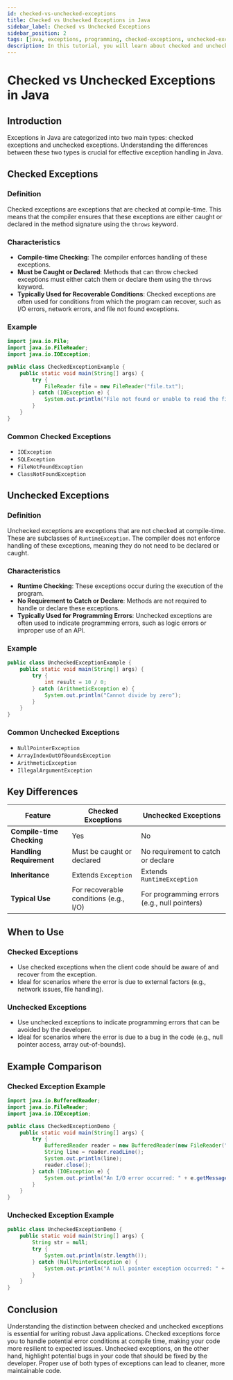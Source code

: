 ```yaml
---
id: checked-vs-unchecked-exceptions
title: Checked vs Unchecked Exceptions in Java
sidebar_label: Checked vs Unchecked Exceptions
sidebar_position: 2
tags: [java, exceptions, programming, checked-exceptions, unchecked-exceptions]
description: In this tutorial, you will learn about checked and unchecked exceptions in Java. We will learn about the differences between checked and unchecked exceptions, how to handle them, and when to use them in Java programs.
---
```


# Checked vs Unchecked Exceptions in Java

## Introduction

Exceptions in Java are categorized into two main types: checked exceptions and unchecked exceptions. Understanding the differences between these two types is crucial for effective exception handling in Java.

## Checked Exceptions

### Definition

Checked exceptions are exceptions that are checked at compile-time. This means that the compiler ensures that these exceptions are either caught or declared in the method signature using the `throws` keyword.

### Characteristics

- **Compile-time Checking**: The compiler enforces handling of these exceptions.
- **Must be Caught or Declared**: Methods that can throw checked exceptions must either catch them or declare them using the `throws` keyword.
- **Typically Used for Recoverable Conditions**: Checked exceptions are often used for conditions from which the program can recover, such as I/O errors, network errors, and file not found exceptions.

### Example

```java
import java.io.File;
import java.io.FileReader;
import java.io.IOException;

public class CheckedExceptionExample {
    public static void main(String[] args) {
        try {
            FileReader file = new FileReader("file.txt");
        } catch (IOException e) {
            System.out.println("File not found or unable to read the file");
        }
    }
}
```

### Common Checked Exceptions

- `IOException`
- `SQLException`
- `FileNotFoundException`
- `ClassNotFoundException`

## Unchecked Exceptions

### Definition

Unchecked exceptions are exceptions that are not checked at compile-time. These are subclasses of `RuntimeException`. The compiler does not enforce handling of these exceptions, meaning they do not need to be declared or caught.

### Characteristics

- **Runtime Checking**: These exceptions occur during the execution of the program.
- **No Requirement to Catch or Declare**: Methods are not required to handle or declare these exceptions.
- **Typically Used for Programming Errors**: Unchecked exceptions are often used to indicate programming errors, such as logic errors or improper use of an API.

### Example

```java
public class UncheckedExceptionExample {
    public static void main(String[] args) {
        try {
            int result = 10 / 0;
        } catch (ArithmeticException e) {
            System.out.println("Cannot divide by zero");
        }
    }
}
```

### Common Unchecked Exceptions

- `NullPointerException`
- `ArrayIndexOutOfBoundsException`
- `ArithmeticException`
- `IllegalArgumentException`

## Key Differences

| Feature                     | Checked Exceptions                      | Unchecked Exceptions                  |
|-----------------------------|-----------------------------------------|---------------------------------------|
| **Compile-time Checking**   | Yes                                     | No                                    |
| **Handling Requirement**    | Must be caught or declared              | No requirement to catch or declare    |
| **Inheritance**             | Extends `Exception`                     | Extends `RuntimeException`            |
| **Typical Use**             | For recoverable conditions (e.g., I/O)  | For programming errors (e.g., null pointers) |

## When to Use

### Checked Exceptions

- Use checked exceptions when the client code should be aware of and recover from the exception.
- Ideal for scenarios where the error is due to external factors (e.g., network issues, file handling).

### Unchecked Exceptions

- Use unchecked exceptions to indicate programming errors that can be avoided by the developer.
- Ideal for scenarios where the error is due to a bug in the code (e.g., null pointer access, array out-of-bounds).

## Example Comparison

### Checked Exception Example

```java
import java.io.BufferedReader;
import java.io.FileReader;
import java.io.IOException;

public class CheckedExceptionDemo {
    public static void main(String[] args) {
        try {
            BufferedReader reader = new BufferedReader(new FileReader("file.txt"));
            String line = reader.readLine();
            System.out.println(line);
            reader.close();
        } catch (IOException e) {
            System.out.println("An I/O error occurred: " + e.getMessage());
        }
    }
}
```

### Unchecked Exception Example

```java
public class UncheckedExceptionDemo {
    public static void main(String[] args) {
        String str = null;
        try {
            System.out.println(str.length());
        } catch (NullPointerException e) {
            System.out.println("A null pointer exception occurred: " + e.getMessage());
        }
    }
}
```

## Conclusion

Understanding the distinction between checked and unchecked exceptions is essential for writing robust Java applications. Checked exceptions force you to handle potential error conditions at compile time, making your code more resilient to expected issues. Unchecked exceptions, on the other hand, highlight potential bugs in your code that should be fixed by the developer. Proper use of both types of exceptions can lead to cleaner, more maintainable code.
